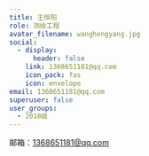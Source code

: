 ```yaml
---
title: 王恒阳
role: 测绘工程
avatar_filename: wanghengyang.jpg
social:
  - display:
      header: false
    link: 1368651181@qq.com
    icon_pack: fas
    icon: envelope
email: 1368651181@qq.com
superuser: false
user_groups:
  - 2018级
---
```

邮箱：1368651181@qq.com